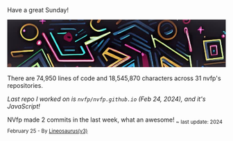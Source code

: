 Have a great Sunday!

![banner](./assets/banner.jpg)

There are 74,950 lines of code and 18,545,870 characters across 31 nvfp's repositories.

*Last repo I worked on is `nvfp/nvfp.github.io` (Feb 24, 2024), and it's JavaScript!*

NVfp made 2 commits in the last week, what an awesome!<sub> ~ last update: 2024 February 25 - By [Lineosaurus(v3)](https://github.com/Lineosaurus/Lineosaurus)</sub>
